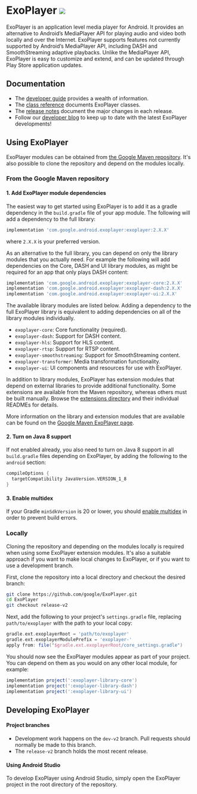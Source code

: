 # ExoPlayer <img src="https://img.shields.io/github/v/release/google/ExoPlayer.svg?label=latest"/> #

ExoPlayer is an application level media player for Android. It provides an
alternative to Android’s MediaPlayer API for playing audio and video both
locally and over the Internet. ExoPlayer supports features not currently
supported by Android’s MediaPlayer API, including DASH and SmoothStreaming
adaptive playbacks. Unlike the MediaPlayer API, ExoPlayer is easy to customize
and extend, and can be updated through Play Store application updates.

## Documentation ##

* The [developer guide][] provides a wealth of information.
* The [class reference][] documents ExoPlayer classes.
* The [release notes][] document the major changes in each release.
* Follow our [developer blog][] to keep up to date with the latest ExoPlayer
  developments!

[developer guide]: https://exoplayer.dev/guide.html
[class reference]: https://exoplayer.dev/doc/reference
[release notes]: https://github.com/google/ExoPlayer/blob/release-v2/RELEASENOTES.md
[developer blog]: https://medium.com/google-exoplayer

## Using ExoPlayer ##

ExoPlayer modules can be obtained from [the Google Maven repository][]. It's
also possible to clone the repository and depend on the modules locally.

[the Google Maven repository]: https://developer.android.com/studio/build/dependencies#google-maven

### From the Google Maven repository

#### 1. Add ExoPlayer module dependencies ####

The easiest way to get started using ExoPlayer is to add it as a gradle
dependency in the `build.gradle` file of your app module. The following will add
a dependency to the full library:

```gradle
implementation 'com.google.android.exoplayer:exoplayer:2.X.X'
```

where `2.X.X` is your preferred version.

As an alternative to the full library, you can depend on only the library
modules that you actually need. For example the following will add dependencies
on the Core, DASH and UI library modules, as might be required for an app that
only plays DASH content:

```gradle
implementation 'com.google.android.exoplayer:exoplayer-core:2.X.X'
implementation 'com.google.android.exoplayer:exoplayer-dash:2.X.X'
implementation 'com.google.android.exoplayer:exoplayer-ui:2.X.X'
```

The available library modules are listed below. Adding a dependency to the full
ExoPlayer library is equivalent to adding dependencies on all of the library
modules individually.

* `exoplayer-core`: Core functionality (required).
* `exoplayer-dash`: Support for DASH content.
* `exoplayer-hls`: Support for HLS content.
* `exoplayer-rtsp`: Support for RTSP content.
* `exoplayer-smoothstreaming`: Support for SmoothStreaming content.
* `exoplayer-transformer`: Media transformation functionality.
* `exoplayer-ui`: UI components and resources for use with ExoPlayer.

In addition to library modules, ExoPlayer has extension modules that depend on
external libraries to provide additional functionality. Some extensions are
available from the Maven repository, whereas others must be built manually.
Browse the [extensions directory][] and their individual READMEs for details.

More information on the library and extension modules that are available can be
found on the [Google Maven ExoPlayer page][].

[extensions directory]: https://github.com/google/ExoPlayer/tree/release-v2/extensions/
[Google Maven ExoPlayer page]: https://maven.google.com/web/index.html#com.google.android.exoplayer

#### 2. Turn on Java 8 support ####

If not enabled already, you also need to turn on Java 8 support in all
`build.gradle` files depending on ExoPlayer, by adding the following to the
`android` section:

```gradle
compileOptions {
  targetCompatibility JavaVersion.VERSION_1_8
}
```

#### 3. Enable multidex ####

If your Gradle `minSdkVersion` is 20 or lower, you should
[enable multidex](https://developer.android.com/studio/build/multidex) in order
to prevent build errors.

### Locally ###

Cloning the repository and depending on the modules locally is required when
using some ExoPlayer extension modules. It's also a suitable approach if you
want to make local changes to ExoPlayer, or if you want to use a development
branch.

First, clone the repository into a local directory and checkout the desired
branch:

```sh
git clone https://github.com/google/ExoPlayer.git
cd ExoPlayer
git checkout release-v2
```

Next, add the following to your project's `settings.gradle` file, replacing
`path/to/exoplayer` with the path to your local copy:

```gradle
gradle.ext.exoplayerRoot = 'path/to/exoplayer'
gradle.ext.exoplayerModulePrefix = 'exoplayer-'
apply from: file("$gradle.ext.exoplayerRoot/core_settings.gradle")
```

You should now see the ExoPlayer modules appear as part of your project. You can
depend on them as you would on any other local module, for example:

```gradle
implementation project(':exoplayer-library-core')
implementation project(':exoplayer-library-dash')
implementation project(':exoplayer-library-ui')
```

## Developing ExoPlayer ##

#### Project branches ####

* Development work happens on the `dev-v2` branch. Pull requests should
  normally be made to this branch.
* The `release-v2` branch holds the most recent release.

#### Using Android Studio ####

To develop ExoPlayer using Android Studio, simply open the ExoPlayer project in
the root directory of the repository.
